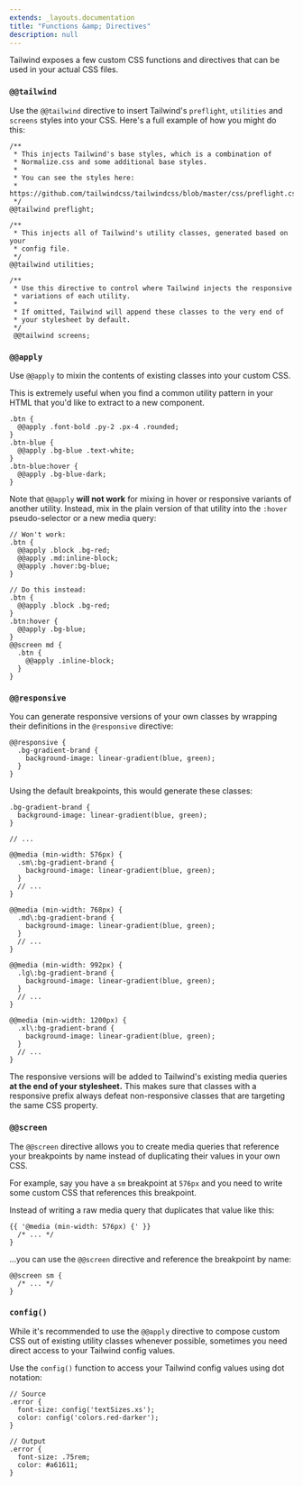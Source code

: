 ```yaml
---
extends: _layouts.documentation
title: "Functions &amp; Directives"
description: null
---
```


Tailwind exposes a few custom CSS functions and directives that can be used in your actual CSS files.

### `@@tailwind`

Use the `@@tailwind` directive to insert Tailwind's `preflight`, `utilities` and `screens` styles into your CSS. Here's a full example of how you might do this:

```less
/**
 * This injects Tailwind's base styles, which is a combination of
 * Normalize.css and some additional base styles.
 *
 * You can see the styles here:
 * https://github.com/tailwindcss/tailwindcss/blob/master/css/preflight.css
 */
@@tailwind preflight;

/**
 * This injects all of Tailwind's utility classes, generated based on your
 * config file.
 */
@@tailwind utilities;

/**
 * Use this directive to control where Tailwind injects the responsive
 * variations of each utility.
 *
 * If omitted, Tailwind will append these classes to the very end of
 * your stylesheet by default.
 */
 @@tailwind screens;
```

### `@@apply`

Use `@@apply` to mixin the contents of existing classes into your custom CSS.

This is extremely useful when you find a common utility pattern in your HTML that you'd like to extract to a new component.

```less
.btn {
  @@apply .font-bold .py-2 .px-4 .rounded;
}
.btn-blue {
  @@apply .bg-blue .text-white;
}
.btn-blue:hover {
  @@apply .bg-blue-dark;
}
```

Note that `@@apply` **will not work** for mixing in hover or responsive variants of another utility. Instead, mix in the plain version of that utility into the `:hover` pseudo-selector or a new media query:

```less
// Won't work:
.btn {
  @@apply .block .bg-red;
  @@apply .md:inline-block;
  @@apply .hover:bg-blue;
}

// Do this instead:
.btn {
  @@apply .block .bg-red;
}
.btn:hover {
  @@apply .bg-blue;
}
@@screen md {
  .btn {
    @@apply .inline-block;
  }
}
```

### `@@responsive`

You can generate responsive versions of your own classes by wrapping their definitions in the `@responsive` directive:

```less
@@responsive {
  .bg-gradient-brand {
    background-image: linear-gradient(blue, green);
  }
}
```

Using the default breakpoints, this would generate these classes:

```less
.bg-gradient-brand {
  background-image: linear-gradient(blue, green);
}

// ...

@@media (min-width: 576px) {
  .sm\:bg-gradient-brand {
    background-image: linear-gradient(blue, green);
  }
  // ...
}

@@media (min-width: 768px) {
  .md\:bg-gradient-brand {
    background-image: linear-gradient(blue, green);
  }
  // ...
}

@@media (min-width: 992px) {
  .lg\:bg-gradient-brand {
    background-image: linear-gradient(blue, green);
  }
  // ...
}

@@media (min-width: 1200px) {
  .xl\:bg-gradient-brand {
    background-image: linear-gradient(blue, green);
  }
  // ...
}
```

The responsive versions will be added to Tailwind's existing media queries **at the end of your stylesheet.** This makes sure that classes with a responsive prefix always defeat non-responsive classes that are targeting the same CSS property.

### `@@screen`

The `@@screen` directive allows you to create media queries that reference your breakpoints by name instead of duplicating their values in your own CSS.

For example, say you have a `sm` breakpoint at `576px` and you need to write some custom CSS that references this breakpoint.

Instead of writing a raw media query that duplicates that value like this:

```less
{{ '@media (min-width: 576px) {' }}
  /* ... */
}
```

...you can use the `@@screen` directive and reference the breakpoint by name:

```less
@@screen sm {
  /* ... */
}
```

### `config()`

While it's recommended to use the `@@apply` directive to compose custom CSS out of existing utility classes whenever possible, sometimes you need direct access to your Tailwind config values.

Use the `config()` function to access your Tailwind config values using dot notation:

```less
// Source
.error {
  font-size: config('textSizes.xs');
  color: config('colors.red-darker');
}

// Output
.error {
  font-size: .75rem;
  color: #a61611;
}
```
